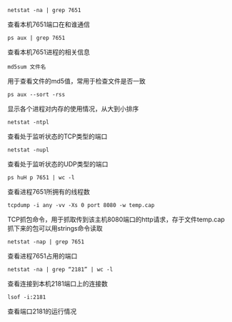 	netstat -na | grep 7651 
查看本机7651端口在和谁通信 

	ps aux | grep 7651
查看本机7651进程的相关信息

	md5sum 文件名
用于查看文件的md5值，常用于检查文件是否一致

	ps aux --sort -rss
显示各个进程对内存的使用情况，从大到小排序

	netstat -ntpl
查看处于监听状态的TCP类型的端口

	netstat -nupl
查看处于监听状态的UDP类型的端口

	ps huH p 7651 | wc -l
查看进程7651所拥有的线程数

	tcpdump -i any -vv -Xs 0 port 8080 -w temp.cap
TCP抓包命令，用于抓取传到该主机8080端口的http请求，存于文件temp.cap
抓下来的包可以用strings命令读取

	netstat -nap | grep 7651
查看进程7651占用的端口

	netstat -na | grep “2181” | wc -l
查看连接到本机2181端口上的连接数

	lsof -i:2181
查看端口2181的运行情况